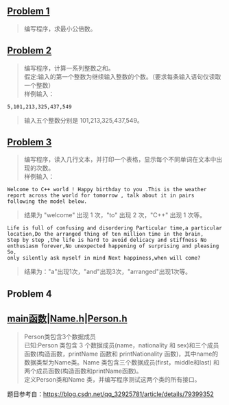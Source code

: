 ## [Problem 1](1/1.cpp)
> 编写程序，求最小公倍数。
## [Problem 2](2/2.cpp)
> 编写程序，计算一系列整数之和。</br>
> 假定:输入的第一个整数为继续输入整数的个数。（要求每条输入语句仅读取一个整数） </br>
> 样例输入：

```
5,101,213,325,437,549
```

> 输入五个整数分别是 101,213,325,437,549。
## [Problem 3](3/3.cpp)
> 编写程序，读入几行文本，并打印一个表格，显示每个不同单词在文本中出现的次数。</br>
> 样例输入：

```
Welcome to C++ world ! Happy birthday to you .This is the weather report across the world for tomorrow , talk about it in pairs following the model below.
```
> 结果为 "welcome" 出现 1 次，"to" 出现 2 次，"C++" 出现 1 次等。

```
Life is full of confusing and disordering Particular time,a particular location,Do the arranged thing of ten million time in the brain,
Step by step ,the life is hard to avoid delicacy and stiffness No enthusiasm forever,No unexpected happening of surprising and pleasing So,
only silently ask myself in mind Next happiness,when will come?
```
> 结果为："a"出现1次，"and"出现3次，"arranged"出现1次等。
## Problem 4 
## [main函数](4/4.cpp)|[Name.h](4/Name.h)|[Person.h](4/Person.h)
> Person类包含3个数据成员</br>
> 已知:Person 类包含 3 个数据成员(name，nationality 和 sex)和三个成员函数(构造函数，printName 函数和 printNationality 函数)，其中name的数据类型为Name类。Name 类包含三个数据成员(first，middle和last) 和两个成员函数(构造函数和printName函数)。</br>
> 定义Person类和Name 类，并编写程序测试这两个类的所有接口。


题目参考自：https://blog.csdn.net/qq_32925781/article/details/79399352